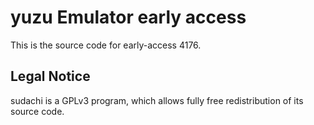 yuzu Emulator early access
=============

This is the source code for early-access 4176.

## Legal Notice

sudachi is a GPLv3 program, which allows fully free redistribution of its source code.